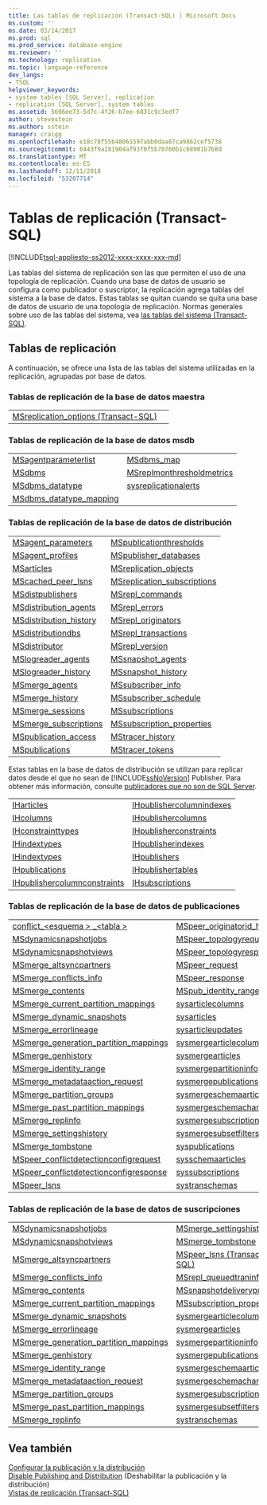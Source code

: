 ```yaml
---
title: Las tablas de replicación (Transact-SQL) | Microsoft Docs
ms.custom: ''
ms.date: 03/14/2017
ms.prod: sql
ms.prod_service: database-engine
ms.reviewer: ''
ms.technology: replication
ms.topic: language-reference
dev_langs:
- TSQL
helpviewer_keywords:
- system tables [SQL Server], replication
- replication [SQL Server], system tables
ms.assetid: 5696ee73-5d7c-4f26-b7ee-6831c9c3edf7
author: stevestein
ms.author: sstein
manager: craigg
ms.openlocfilehash: e18c78f55b48061597abb0daa07ca9862cef5738
ms.sourcegitcommit: 6443f9a281904af93f0f5b78760b1c68901b7b8d
ms.translationtype: MT
ms.contentlocale: es-ES
ms.lasthandoff: 12/11/2018
ms.locfileid: "53207714"
---
```

# <a name="replication-tables-transact-sql"></a>Tablas de replicación (Transact-SQL)
[!INCLUDE[tsql-appliesto-ss2012-xxxx-xxxx-xxx-md](../../includes/tsql-appliesto-ss2012-xxxx-xxxx-xxx-md.md)]

  Las tablas del sistema de replicación son las que permiten el uso de una topología de replicación. Cuando una base de datos de usuario se configura como publicador o suscriptor, la replicación agrega tablas del sistema a la base de datos. Estas tablas se quitan cuando se quita una base de datos de usuario de una topología de replicación. Normas generales sobre uso de las tablas del sistema, vea [las tablas del sistema &#40;Transact-SQL&#41;](../../relational-databases/system-tables/system-tables-transact-sql.md).  
  
## <a name="replication-tables"></a>Tablas de replicación  
 A continuación, se ofrece una lista de las tablas del sistema utilizadas en la replicación, agrupadas por base de datos.  
  
### <a name="replication-tables-in-the-master-database"></a>Tablas de replicación de la base de datos maestra  
  
|||  
|-|-|  
|[MSreplication_options &#40;Transact-SQL&#41;](../../relational-databases/system-tables/msreplication-options-transact-sql.md)||  
  
### <a name="replication-tables-in-the-msdb-database"></a>Tablas de replicación de la base de datos msdb  
  
|||  
|-|-|  
|[MSagentparameterlist](../../relational-databases/system-tables/msagentparameterlist-transact-sql.md)|[MSdbms_map](../../relational-databases/system-tables/msdbms-map-transact-sql.md)|  
|[MSdbms](../../relational-databases/system-tables/msdbms-transact-sql.md)|[MSreplmonthresholdmetrics](../../relational-databases/system-tables/msreplmonthresholdmetrics-transact-sql.md)|  
|[MSdbms_datatype](../../relational-databases/system-tables/msdbms-datatype-transact-sql.md)|[sysreplicationalerts](../../relational-databases/system-tables/sysreplicationalerts-transact-sql.md)|  
|[MSdbms_datatype_mapping](../../relational-databases/system-tables/msdbms-datatype-mapping-transact-sql.md)||  
  
### <a name="replication-tables-in-the-distribution-database"></a>Tablas de replicación de la base de datos de distribución  
  
|||  
|-|-|  
|[MSagent_parameters](../../relational-databases/system-tables/msagent-parameters-transact-sql.md)|[MSpublicationthresholds](../../relational-databases/system-tables/mspublicationthresholds-transact-sql.md)|  
|[MSagent_profiles](../../relational-databases/system-tables/msagent-profiles-transact-sql.md)|[MSpublisher_databases](../../relational-databases/system-tables/mspublisher-databases-transact-sql.md)|  
|[MSarticles](../../relational-databases/system-tables/msarticles-transact-sql.md)|[MSreplication_objects](../../relational-databases/system-tables/msreplication-objects-transact-sql.md)|  
|[MScached_peer_lsns](../../relational-databases/system-tables/mscached-peer-lsns-transact-sql.md)|[MSreplication_subscriptions](../../relational-databases/system-tables/msreplication-subscriptions-transact-sql.md)|  
|[MSdistpublishers](../../relational-databases/system-tables/msdistpublishers-transact-sql.md)|[MSrepl_commands](../../relational-databases/system-tables/msrepl-commands-transact-sql.md)|  
|[MSdistribution_agents](../../relational-databases/system-tables/msdistribution-agents-transact-sql.md)|[MSrepl_errors](../../relational-databases/system-tables/msrepl-errors-transact-sql.md)|  
|[MSdistribution_history](../../relational-databases/system-tables/msdistribution-history-transact-sql.md)|[MSrepl_originators](../../relational-databases/system-tables/msrepl-originators-transact-sql.md)|  
|[MSdistributiondbs](../../relational-databases/system-tables/msdistributiondbs-transact-sql.md)|[MSrepl_transactions](../../relational-databases/system-tables/msrepl-transactions-transact-sql.md)|  
|[MSdistributor](../../relational-databases/system-tables/msdistributor-transact-sql.md)|[MSrepl_version](../../relational-databases/system-tables/msrepl-version-transact-sql.md)|  
|[MSlogreader_agents](../../relational-databases/system-tables/mslogreader-agents-transact-sql.md)|[MSsnapshot_agents](../../relational-databases/system-tables/mssnapshot-agents-transact-sql.md)|  
|[MSlogreader_history](../../relational-databases/system-tables/mslogreader-history-transact-sql.md)|[MSsnapshot_history](../../relational-databases/system-tables/mssnapshot-history-transact-sql.md)|  
|[MSmerge_agents](../../relational-databases/system-tables/msmerge-agents-transact-sql.md)|[MSsubscriber_info](../../relational-databases/system-tables/mssubscriber-info-transact-sql.md)|  
|[MSmerge_history](../../relational-databases/system-tables/msmerge-history-transact-sql.md)|[MSsubscriber_schedule](../../relational-databases/system-tables/mssubscriber-schedule-transact-sql.md)|  
|[MSmerge_sessions](../../relational-databases/system-tables/msmerge-sessions-transact-sql.md)|[MSsubscriptions](../../relational-databases/system-tables/mssubscriptions-transact-sql.md)|  
|[MSmerge_subscriptions](../../relational-databases/system-tables/msmerge-subscriptions-transact-sql.md)|[MSsubscription_properties](../../relational-databases/system-tables/mssubscription-properties-transact-sql.md)|  
|[MSpublication_access](../../relational-databases/system-tables/mspublication-access-transact-sql.md)|[MStracer_history](../../relational-databases/system-tables/mstracer-history-transact-sql.md)|  
|[MSpublications](../../relational-databases/system-tables/mspublications-transact-sql.md)|[MStracer_tokens](../../relational-databases/system-tables/mstracer-tokens-transact-sql.md)|  
  
 Estas tablas en la base de datos de distribución se utilizan para replicar datos desde el que no sean de [!INCLUDE[ssNoVersion](../../includes/ssnoversion-md.md)] Publisher. Para obtener más información, consulte [publicadores que no son de SQL Server](../../relational-databases/replication/non-sql/non-sql-server-publishers.md).  
  
|||  
|-|-|  
|[IHarticles](../../relational-databases/system-tables/iharticles-transact-sql.md)|[IHpublishercolumnindexes](../../relational-databases/system-tables/ihpublishercolumnindexes-transact-sql.md)|  
|[IHcolumns](../../relational-databases/system-tables/ihcolumns-transact-sql.md)|[IHpublishercolumns](../../relational-databases/system-tables/ihpublishercolumns-transact-sql.md)|  
|[IHconstrainttypes](../../relational-databases/system-tables/ihconstrainttypes-transact-sql.md)|[IHpublisherconstraints](../../relational-databases/system-tables/ihpublisherconstraints-transact-sql.md)|  
|[IHindextypes](../../relational-databases/system-tables/ihindextypes-transact-sql.md)|[IHpublisherindexes](../../relational-databases/system-tables/ihpublisherindexes-transact-sql.md)|  
|[IHindextypes](../../relational-databases/system-tables/ihindextypes-transact-sql.md)|[IHpublishers](../../relational-databases/system-tables/ihpublishers-transact-sql.md)|  
|[IHpublications](../../relational-databases/system-tables/ihpublications-transact-sql.md)|[IHpublishertables](../../relational-databases/system-tables/ihpublishertables-transact-sql.md)|  
|[IHpublishercolumnconstraints](../../relational-databases/system-tables/ihpublishercolumnconstraints-transact-sql.md)|[IHsubscriptions](../../relational-databases/system-tables/ihsubscriptions-transact-sql.md)|  
  
### <a name="replication-tables-in-the-publication-database"></a>Tablas de replicación de la base de datos de publicaciones  
  
|||  
|-|-|  
|[conflict_\<esquema > _\<tabla >](../../relational-databases/system-tables/conflict-schema-table-transact-sql.md)|[MSpeer_originatorid_history](../../relational-databases/system-tables/mspeer-originatorid-history-transact-sql.md)|  
|[MSdynamicsnapshotjobs](../../relational-databases/system-tables/msdynamicsnapshotjobs-transact-sql.md)|[MSpeer_topologyrequest](../../relational-databases/system-tables/mspeer-topologyrequest-transact-sql.md)|  
|[MSdynamicsnapshotviews](../../relational-databases/system-tables/msdynamicsnapshotviews-transact-sql.md)|[MSpeer_topologyresponse](../../relational-databases/system-tables/mspeer-topologyresponse-transact-sql.md)|  
|[MSmerge_altsyncpartners](../../relational-databases/system-tables/msmerge-altsyncpartners-transact-sql.md)|[MSpeer_request](../../relational-databases/system-tables/mspeer-request-transact-sql.md)|  
|[MSmerge_conflicts_info](../../relational-databases/system-tables/msmerge-conflicts-info-transact-sql.md)|[MSpeer_response](../../relational-databases/system-tables/mspeer-response-transact-sql.md)|  
|[MSmerge_contents](../../relational-databases/system-tables/msmerge-contents-transact-sql.md)|[MSpub_identity_range](../../relational-databases/system-tables/mspub-identity-range-transact-sql.md)|  
|[MSmerge_current_partition_mappings](../../relational-databases/system-tables/msmerge-current-partition-mappings.md)|[sysarticlecolumns](../../relational-databases/system-tables/sysarticlecolumns-transact-sql.md)|  
|[MSmerge_dynamic_snapshots](../../relational-databases/system-tables/msmerge-dynamic-snapshots-transact-sql.md)|[sysarticles](../../relational-databases/system-tables/sysarticles-transact-sql.md)|  
|[MSmerge_errorlineage](../../relational-databases/system-tables/msmerge-errorlineage-transact-sql.md)|[sysarticleupdates](../../relational-databases/system-tables/sysarticleupdates-transact-sql.md)|  
|[MSmerge_generation_partition_mappings](../../relational-databases/system-tables/msmerge-generation-partition-mappings-transact-sql.md)|[sysmergearticlecolumns](../../relational-databases/system-tables/sysmergearticlecolumns-transact-sql.md)|  
|[MSmerge_genhistory](../../relational-databases/system-tables/msmerge-genhistory-transact-sql.md)|[sysmergearticles](../../relational-databases/system-tables/sysmergearticles-transact-sql.md)|  
|[MSmerge_identity_range](../../relational-databases/system-tables/msmerge-identity-range-transact-sql.md)|[sysmergepartitioninfo](../../relational-databases/system-tables/sysmergepartitioninfo-transact-sql.md)|  
|[MSmerge_metadataaction_request](../../relational-databases/system-tables/msmerge-metadataaction-request-transact-sql.md)|[sysmergepublications](../../relational-databases/system-tables/sysmergepublications-transact-sql.md)|  
|[MSmerge_partition_groups](../../relational-databases/system-tables/msmerge-partition-groups-transact-sql.md)|[sysmergeschemaarticles](../../relational-databases/system-tables/sysmergeschemaarticles-transact-sql.md)|  
|[MSmerge_past_partition_mappings](../../relational-databases/system-tables/msmerge-past-partition-mappings-transact-sql.md)|[sysmergeschemachange](../../relational-databases/system-tables/sysmergeschemachange-transact-sql.md)|  
|[MSmerge_replinfo](../../relational-databases/system-tables/msmerge-replinfo-transact-sql.md)|[sysmergesubscriptions](../../relational-databases/system-tables/sysmergesubscriptions-transact-sql.md)|  
|[MSmerge_settingshistory](../../relational-databases/system-tables/msmerge-settingshistory-transact-sql.md)|[sysmergesubsetfilters](../../relational-databases/system-tables/sysmergesubsetfilters-transact-sql.md)|  
|[MSmerge_tombstone](../../relational-databases/system-tables/msmerge-tombstone-transact-sql.md)|[syspublications](../../relational-databases/system-tables/syspublications-transact-sql.md)|  
|[MSpeer_conflictdetectionconfigrequest](../../relational-databases/system-tables/mspeer-conflictdetectionconfigrequest-transact-sql.md)|[sysschemaarticles](../../relational-databases/system-tables/sysschemaarticles-transact-sql.md)|  
|[MSpeer_conflictdetectionconfigresponse](../../relational-databases/system-tables/mspeer-conflictdetectionconfigresponse-transact-sql.md)|[syssubscriptions](../../relational-databases/system-tables/syssubscriptions-transact-sql.md)|  
|[MSpeer_lsns](../../relational-databases/system-tables/mspeer-lsns-transact-sql.md)|[systranschemas](../../relational-databases/system-views/systranschemas-transact-sql.md)|  
  
### <a name="replication-tables-in-the-subscription-database"></a>Tablas de replicación de la base de datos de suscripciones  
  
|||  
|-|-|  
|[MSdynamicsnapshotjobs](../../relational-databases/system-tables/msdynamicsnapshotjobs-transact-sql.md)|[MSmerge_settingshistory](../../relational-databases/system-tables/msmerge-settingshistory-transact-sql.md)|  
|[MSdynamicsnapshotviews](../../relational-databases/system-tables/msdynamicsnapshotviews-transact-sql.md)|[MSmerge_tombstone](../../relational-databases/system-tables/msmerge-tombstone-transact-sql.md)|  
|[MSmerge_altsyncpartners](../../relational-databases/system-tables/msmerge-altsyncpartners-transact-sql.md)|[MSpeer_lsns &#40;Transact-SQL&#41;](../../relational-databases/system-tables/mspeer-lsns-transact-sql.md)|  
|[MSmerge_conflicts_info](../../relational-databases/system-tables/msmerge-conflicts-info-transact-sql.md)|[MSrepl_queuedtraninfo](../../relational-databases/system-tables/msrepl-queuedtraninfo-transact-sql.md)|  
|[MSmerge_contents](../../relational-databases/system-tables/msmerge-contents-transact-sql.md)|[MSsnapshotdeliveryprogress](../../relational-databases/system-tables/mssnapshotdeliveryprogress-transact-sql.md)|  
|[MSmerge_current_partition_mappings](../../relational-databases/system-tables/msmerge-current-partition-mappings.md)|[MSsubscription_properties](../../relational-databases/system-tables/mssubscription-properties-transact-sql.md)|  
|[MSmerge_dynamic_snapshots](../../relational-databases/system-tables/msmerge-dynamic-snapshots-transact-sql.md)|[sysmergearticlecolumns](../../relational-databases/system-tables/sysmergearticlecolumns-transact-sql.md)|  
|[MSmerge_errorlineage](../../relational-databases/system-tables/msmerge-errorlineage-transact-sql.md)|[sysmergearticles](../../relational-databases/system-tables/sysmergearticles-transact-sql.md)|  
|[MSmerge_generation_partition_mappings](../../relational-databases/system-tables/msmerge-generation-partition-mappings-transact-sql.md)|[sysmergepartitioninfo](../../relational-databases/system-tables/sysmergepartitioninfo-transact-sql.md)|  
|[MSmerge_genhistory](../../relational-databases/system-tables/msmerge-genhistory-transact-sql.md)|[sysmergepublications](../../relational-databases/system-tables/sysmergepublications-transact-sql.md)|  
|[MSmerge_identity_range](../../relational-databases/system-tables/msmerge-identity-range-transact-sql.md)|[sysmergeschemaarticles](../../relational-databases/system-tables/sysmergeschemaarticles-transact-sql.md)|  
|[MSmerge_metadataaction_request](../../relational-databases/system-tables/msmerge-metadataaction-request-transact-sql.md)|[sysmergeschemachange](../../relational-databases/system-tables/sysmergeschemachange-transact-sql.md)|  
|[MSmerge_partition_groups](../../relational-databases/system-tables/msmerge-partition-groups-transact-sql.md)|[sysmergesubscriptions](../../relational-databases/system-tables/sysmergesubscriptions-transact-sql.md)|  
|[MSmerge_past_partition_mappings](../../relational-databases/system-tables/msmerge-past-partition-mappings-transact-sql.md)|[sysmergesubsetfilters](../../relational-databases/system-tables/sysmergesubsetfilters-transact-sql.md)|  
|[MSmerge_replinfo](../../relational-databases/system-tables/msmerge-replinfo-transact-sql.md)|[systranschemas](../../relational-databases/system-views/systranschemas-transact-sql.md)|  
  
## <a name="see-also"></a>Vea también  
 [Configurar la publicación y la distribución](../../relational-databases/replication/configure-publishing-and-distribution.md)   
 [Disable Publishing and Distribution](../../relational-databases/replication/disable-publishing-and-distribution.md)  (Deshabilitar la publicación y la distribución)  
 [Vistas de replicación &#40;Transact-SQL&#41;](../../relational-databases/system-views/replication-views-transact-sql.md)  
  
  
